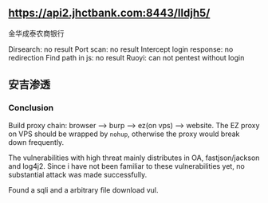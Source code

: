 ## https://api2.jhctbank.com:8443/lldjh5/
金华成泰农商银行

Dirsearch: no result
Port scan: no result
Intercept login response: no redirection
Find path in js: no result
Ruoyi: can not pentest without login

## 安吉渗透
### Conclusion
Build proxy chain: browser --> burp --> ez(on vps) --> website.
The EZ proxy on VPS should be wrapped by `nohup`, otherwise the proxy would break down frequently.

The vulnerabilities with high threat mainly distributes in OA, fastjson/jackson and log4j2. Since i have not been familiar to these vulnerabilities yet, no substantial attack was made successfully. 

Found a sqli and a arbitrary file download vul.


